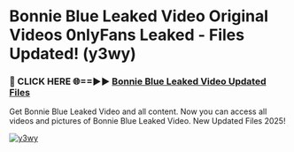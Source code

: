 # Bonnie Blue Leaked Video Original Videos 0nlyFans Leaked - Files Updated! (y3wy)

<h3>🔴 CLICK HERE 🌐==►► <a href="https://tinyurl.com/2jnfzry5" rel="nofollow">Bonnie Blue Leaked Video Updated Files</a></h3>

Get Bonnie Blue Leaked Video and all content. Now you can access all videos and pictures of Bonnie Blue Leaked Video. New Updated Files 2025!

[![y3wy](https://i.imgur.com/GyGTBgg.gif)](https://tinyurl.com/2jnfzry5)
